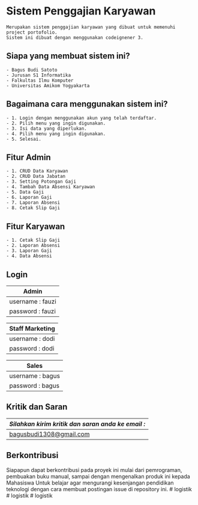 # Sistem Penggajian Karyawan
    Merupakan sistem penggajian karyawan yang dibuat untuk memenuhi project portofolio.
    Sistem ini dibuat dengan menggunakan codeignener 3.

##  Siapa yang membuat sistem ini?
    - Bagus Budi Satoto
    - Jurusan S1 Informatika 
    - Falkultas Ilmu Komputer
    - Universitas Amikom Yogyakarta

## Bagaimana cara menggunakan sistem ini?

```
- 1. Login dengan menggunakan akun yang telah terdaftar.
- 2. Pilih menu yang ingin digunakan.
- 3. Isi data yang diperlukan.
- 4. Pilih menu yang ingin digunakan.
- 5. Selesai.
```

## Fitur Admin

```
- 1. CRUD Data Karyawan
- 2. CRUD Data Jabatan
- 3. Setting Potongan Gaji
- 4. Tambah Data Absensi Karyawan
- 5. Data Gaji
- 6. Laporan Gaji
- 7. Laporan Absensi
- 8. Cetak Slip Gaji
```

## Fitur Karyawan

```
- 1. Cetak Slip Gaji
- 2. Laporan Absensi
- 3. Laporan Gaji
- 4. Data Absensi
```

## Login

| Admin                 |
|-----------------------|
| username : fauzi      |
| password : fauzi      |

| Staff Marketing       |
|-----------------------|
| username : dodi       |
| password : dodi       |

| Sales					|
|-----------------------|
|username : bagus		|
|password : bagus		|



## Kritik dan Saran

| *_Silahkan kirim kritik dan saran anda ke email :_*  |
|------------------------------------------------------|
| bagusbudi1308@gmail.com                              |


## Berkontribusi

Siapapun dapat berkontribusi pada proyek ini mulai dari pemrograman, pembuakan buku manual, sampai dengan mengenalkan produk ini kepada Mahasiswa 
Untuk belajar agar mengurangi kesenjangan pendidikan teknologi dengan cara membuat postingan issue di repository ini.
#   l o g i s t i k  
 #   l o g i s t i k  
 #   l o g i s t i k  
 